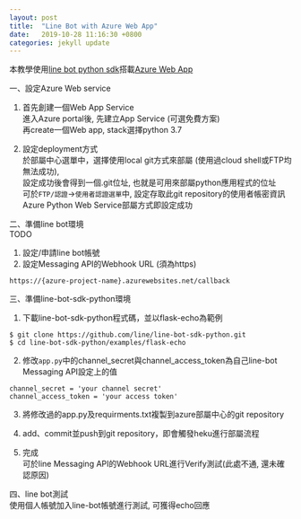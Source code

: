 ```yaml
---
layout: post
title:  "Line Bot with Azure Web App"
date:   2019-10-28 11:16:30 +0800
categories: jekyll update
---
```

本教學使用[line bot python sdk][line-bot-python-sdk]搭載[Azure Web App][azure-web-app]

一、設定Azure Web service
1. 首先創建一個Web App Service  
進入Azure portal後, 先建立App Service (可選免費方案)  
再create一個Web app, stack選擇python 3.7  
  
2. 設定deployment方式  
於部屬中心選單中，選擇使用local git方式來部屬 (使用過cloud shell或FTP均無法成功),  
設定成功後會得到一個.git位址, 也就是可用來部屬python應用程式的位址  
可於`FTP/認證`→`使用者認證選單`中, 設定存取此git repository的使用者帳密資訊  
Azure Python Web Service部屬方式即設定成功  
  
二、準備line bot環境  
TODO   
1. 設定/申請line bot帳號  
2. 設定Messaging API的Webhook URL (須為https)  
```
https://{azure-project-name}.azurewebsites.net/callback
```

三、準備line-bot-sdk-python環境  
1. 下載line-bot-sdk-python程式碼，並以flask-echo為範例  
```
$ git clone https://github.com/line/line-bot-sdk-python.git
$ cd line-bot-sdk-python/examples/flask-echo
```
  
2. 修改`app.py`中的channel_secret與channel_access_token為自己line-bot Messaging API設定上的值
```
channel_secret = 'your channel secret'
channel_access_token = 'your access token'
```
  
3. 將修改過的app.py及requirments.txt複製到azure部屬中心的git repository  
  
4. add、commit並push到git repository，即會觸發heku進行部屬流程  
  
5. 完成  
可於line Messaging API的Webhook URL進行Verify測試(此處不通, 還未確認原因)  
  
四、line bot測試  
使用個人帳號加入line-bot帳號進行測試, 可獲得echo回應  
  
[line-bot-python-sdk]: https://github.com/line/line-bot-sdk-python
[azure-web-app]: https://azure.microsoft.com/zh-tw/services/app-service/web/
